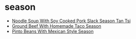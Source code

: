 # season

 * [Noodle Soup With Soy Cooked Pork Slack Season Tan Tsi](index/n/noodle-soup-with-soy-cooked-pork-slack-season-tan-tsi-236022.json)
 * [Ground Beef With Homemade Taco Season](index/g/ground-beef-with-homemade-taco-season.json)
 * [Pinto Beans With Mexican Style Season](index/p/pinto-beans-with-mexican-style-season.json)
